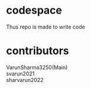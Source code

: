 # codespace
Thus repo is made to write code

# contributors
VarunSharma3250(Main) <br>
svarun2021 <br>
sharvarun2022 <br>
